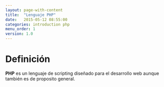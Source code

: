 ```yaml
---
layout: page-with-content
title:  "Lenguaje PHP"
date:   2015-05-12 08:55:00
categories: introduction php
menu_order: 1
version: 1.0
---
```


# Definición

**PHP** es un lenguaje de scripting diseñado para el desarrollo web aunque
también es de proposito general.
